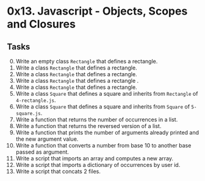 # 0x13. Javascript - Objects, Scopes and Closures

## Tasks

0. Write an empty class `Rectangle` that defines a rectangle.
1. Write a class `Rectangle` that defines a rectangle.
2. Write a class `Rectangle` that defines a rectangle.
3. Write a class `Rectangle` that defines a rectangle .
4. Write a class `Rectangle` that defines a rectangle.
5. Write a class `Square` that defines a square and inherits from `Rectangle` of `4-rectangle.js`.
6. Write a class `Square` that defines a square and inherits from `Square` of `5-square.js`.
7. Write a function that returns the number of occurrences in a list.
8. Write a function that returns the reversed version of a list.
9. Write a function that prints the number of arguments already printed and the new argument value.
10. Write a function that converts a number from base 10 to another base passed as argument.
11. Write a script that imports an array and computes a new array.
12. Write a script that imports a dictionary of occurrences by user id.
13. Write a script that concats 2 files.
